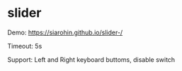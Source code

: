# slider

Demo: https://siarohin.github.io/slider-/

Timeout: 5s

Support: Left and Right keyboard buttoms, disable switch
